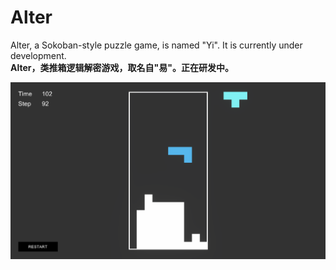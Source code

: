 # Alter
Alter, a Sokoban-style puzzle game, is named "Yi". It is currently under development. <br/>
**Alter，类推箱逻辑解密游戏，取名自"易"。正在研发中。**

![](https://github.com/onovich/Alter/blob/main/Assets/Resources_Sample/cover.jpg)

